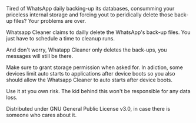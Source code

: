 Tired of WhatsApp daily backing-up its databases, consumming your priceless internal storage and forcing yout to peridically delete those back-up files?
Your problems are over.

Whatsapp Cleaner claims to dailly delete the WhatsApp's back-up files. You just have to schedule a time to cleanup runs.

And don't worry, Whatapp Cleaner only deletes the back-ups, you messages will still be there.

Make sure to grant storage permission when asked for. In adiction, some devices limit auto starts to applications after device boots so you also should allow the Whatsapp Cleaner to auto starts after device boots.

Use it at you own risk. The kid behind this won't be responsible for any data loss.

Distributed under GNU General Public License v3.0, in case there is someone who cares about it.
